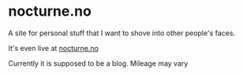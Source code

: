 # nocturne.no

A site for personal stuff that I want to shove into other people's faces.

It's even live at [nocturne.no](http://nocturne.no)

Currently it is supposed to be a blog. Mileage may vary
